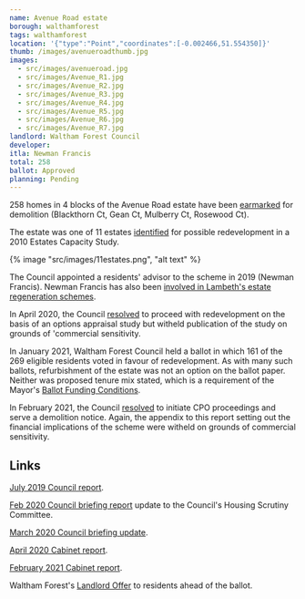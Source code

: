 ```yaml
---
name: Avenue Road estate
borough: walthamforest
tags: walthamforest
location: '{"type":"Point","coordinates":[-0.002466,51.554350]}'
thumb: /images/avenueroadthumb.jpg
images:
  - src/images/avenueroad.jpg
  - src/images/Avenue_R1.jpg
  - src/images/Avenue_R2.jpg
  - src/images/Avenue_R3.jpg
  - src/images/Avenue_R4.jpg
  - src/images/Avenue_R5.jpg
  - src/images/Avenue_R6.jpg
  - src/images/Avenue_R7.jpg
landlord: Waltham Forest Council
developer:
itla: Newman Francis
total: 258
ballot: Approved
planning: Pending
---
```

258 homes in 4 blocks of the Avenue Road estate have been <a href="https://walthamforest.gov.uk/content/regeneration-avenue-road-estate-leytonstone">earmarked</a> for demolition (Blackthorn Ct, Gean Ct, Mulberry Ct, Rosewood Ct).

The estate was one of 11 estates [identified](https://democracy.walthamforest.gov.uk/documents/s10654/4.2.%20LSP%20report%20-%20Estates%20Review.pdf) for possible redevelopment in a 2010 Estates Capacity Study.

{% image "src/images/11estates.png", "alt text" %}

The Council appointed a residents' advisor to the scheme in 2019 (Newman Francis). Newman Francis has also been [involved in Lambeth's estate regeneration schemes](http://newmanfrancis.org/projects/westbury-lambeth/).

In April 2020, the Council [resolved](https://democracy.walthamforest.gov.uk/documents/s72449/Avenue%20Road%20Estate%20Regeneration%20report.pdf) to proceed with redevelopment on the basis of an options appraisal study but witheld publication of the study on grounds of 'commercial sensitivity.

In January 2021, Waltham Forest Council held a ballot in which 161 of the 269 eligible residents voted in favour of redevelopment. As with many such ballots, refurbishment of the estate was not an option on the ballot paper. Neither was proposed tenure mix stated, which is a requirement of the Mayor's [Ballot Funding Conditions](https://www.london.gov.uk/sites/default/files/gla_cfg_section_8._resident_ballots_-_18_july_2018.pdf). 

In February 2021, the Council [resolved](https://democracy.walthamforest.gov.uk/documents/s77115/Avenue%20Road%20Estate%20Regeneration%20Project%20Update%20Report.pdf) to initiate CPO proceedings and serve a demolition notice. Again, the appendix to this report setting out the financial implications of the scheme were witheld on grounds of commercial sensitivity.

## Links
<a href="https://democracy.walthamforest.gov.uk/documents/s68553/Avenue%20Rd%20Regeneration%20Update%20Final.pdf">July 2019 Council report</a>.


[Feb 2020 Council briefing report](https://democracy.walthamforest.gov.uk/documents/s71385/4%20-%20Avenue%20Road%20Regeneration%20Final%2029-01-20%20v5.pdf) update to the Council's Housing Scrutiny Committee.

[March 2020 Council briefing update](https://democracy.walthamforest.gov.uk/documents/s72245/4%20-%20Report%20Scrutiny%20Committee%20_24%20March%202020%20final.pdf). 

[April 2020 Cabinet report](https://democracy.walthamforest.gov.uk/documents/s72449/Avenue%20Road%20Estate%20Regeneration%20report.pdf).

[February 2021 Cabinet report](https://democracy.walthamforest.gov.uk/documents/s77115/Avenue%20Road%20Estate%20Regeneration%20Project%20Update%20Report.pdf).

Waltham Forest's [Landlord Offer](https://www.avenue-road-estate-regeneration.co.uk/storage/app/media/lwf-arl-hta-g-landlord-offer-main-webspreads.pdf) to residents ahead of the ballot.
